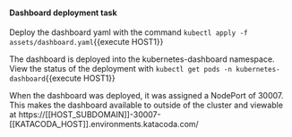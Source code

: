 #### Dashboard deployment task

Deploy the dashboard yaml with the command `kubectl apply -f assets/dashboard.yaml`{{execute HOST1}}

The dashboard is deployed into the kubernetes-dashboard namespace. 
View the status of the deployment with `kubectl get pods -n kubernetes-dashboard`{{execute HOST1}}

When the dashboard was deployed, it was assigned a NodePort of 30007. This makes the dashboard available to outside of the cluster and viewable at https://[[HOST_SUBDOMAIN]]-30007-[[KATACODA_HOST]].environments.katacoda.com/
